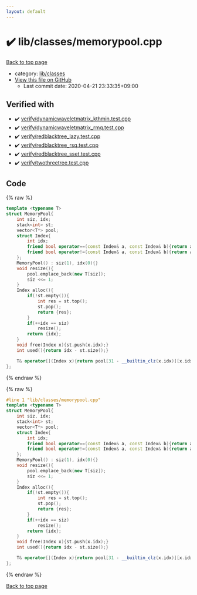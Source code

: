 ```yaml
---
layout: default
---
```


<!-- mathjax config similar to math.stackexchange -->
<script type="text/javascript" async
  src="https://cdnjs.cloudflare.com/ajax/libs/mathjax/2.7.5/MathJax.js?config=TeX-MML-AM_CHTML">
</script>
<script type="text/x-mathjax-config">
  MathJax.Hub.Config({
    TeX: { equationNumbers: { autoNumber: "AMS" }},
    tex2jax: {
      inlineMath: [ ['$','$'] ],
      processEscapes: true
    },
    "HTML-CSS": { matchFontHeight: false },
    displayAlign: "left",
    displayIndent: "2em"
  });
</script>

<script type="text/javascript" src="https://cdnjs.cloudflare.com/ajax/libs/jquery/3.4.1/jquery.min.js"></script>
<script src="https://cdn.jsdelivr.net/npm/jquery-balloon-js@1.1.2/jquery.balloon.min.js" integrity="sha256-ZEYs9VrgAeNuPvs15E39OsyOJaIkXEEt10fzxJ20+2I=" crossorigin="anonymous"></script>
<script type="text/javascript" src="../../../assets/js/copy-button.js"></script>
<link rel="stylesheet" href="../../../assets/css/copy-button.css" />


# :heavy_check_mark: lib/classes/memorypool.cpp

<a href="../../../index.html">Back to top page</a>

* category: <a href="../../../index.html#1a2816715ae26fbd9c4a8d3f916105a3">lib/classes</a>
* <a href="{{ site.github.repository_url }}/blob/master/lib/classes/memorypool.cpp">View this file on GitHub</a>
    - Last commit date: 2020-04-21 23:33:35+09:00




## Verified with

* :heavy_check_mark: <a href="../../../verify/verify/dynamicwaveletmatrix_kthmin.test.cpp.html">verify/dynamicwaveletmatrix_kthmin.test.cpp</a>
* :heavy_check_mark: <a href="../../../verify/verify/dynamicwaveletmatrix_rmq.test.cpp.html">verify/dynamicwaveletmatrix_rmq.test.cpp</a>
* :heavy_check_mark: <a href="../../../verify/verify/redblacktree_lazy.test.cpp.html">verify/redblacktree_lazy.test.cpp</a>
* :heavy_check_mark: <a href="../../../verify/verify/redblacktree_rsq.test.cpp.html">verify/redblacktree_rsq.test.cpp</a>
* :heavy_check_mark: <a href="../../../verify/verify/redblacktree_sset.test.cpp.html">verify/redblacktree_sset.test.cpp</a>
* :heavy_check_mark: <a href="../../../verify/verify/twothreetree.test.cpp.html">verify/twothreetree.test.cpp</a>


## Code

<a id="unbundled"></a>
{% raw %}
```cpp
template <typename T>
struct MemoryPool{
    int siz, idx;
    stack<int> st;
    vector<T*> pool;
    struct Index{
        int idx;
        friend bool operator==(const Index& a, const Index& b){return a.idx == b.idx;}
        friend bool operator!=(const Index& a, const Index& b){return a.idx != b.idx;}
    };
    MemoryPool() : siz(1), idx(0){}
    void resize(){
        pool.emplace_back(new T[siz]);
        siz <<= 1;
    }
    Index alloc(){
        if(!st.empty()){
            int res = st.top();
            st.pop();
            return {res};
        }
        if(++idx == siz)
            resize();
        return {idx};
    }
    void free(Index x){st.push(x.idx);}
    int used(){return idx - st.size();}

    T& operator[](Index x){return pool[31 - __builtin_clz(x.idx)][x.idx & ~(1 << (31 - __builtin_clz(x.idx)))];}
};


```
{% endraw %}

<a id="bundled"></a>
{% raw %}
```cpp
#line 1 "lib/classes/memorypool.cpp"
template <typename T>
struct MemoryPool{
    int siz, idx;
    stack<int> st;
    vector<T*> pool;
    struct Index{
        int idx;
        friend bool operator==(const Index& a, const Index& b){return a.idx == b.idx;}
        friend bool operator!=(const Index& a, const Index& b){return a.idx != b.idx;}
    };
    MemoryPool() : siz(1), idx(0){}
    void resize(){
        pool.emplace_back(new T[siz]);
        siz <<= 1;
    }
    Index alloc(){
        if(!st.empty()){
            int res = st.top();
            st.pop();
            return {res};
        }
        if(++idx == siz)
            resize();
        return {idx};
    }
    void free(Index x){st.push(x.idx);}
    int used(){return idx - st.size();}

    T& operator[](Index x){return pool[31 - __builtin_clz(x.idx)][x.idx & ~(1 << (31 - __builtin_clz(x.idx)))];}
};


```
{% endraw %}

<a href="../../../index.html">Back to top page</a>

